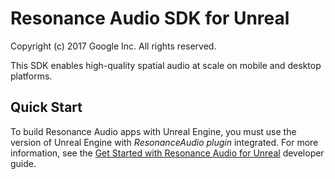 Resonance Audio SDK for Unreal
=====================
Copyright (c) 2017 Google Inc.  All rights reserved.

This SDK enables high-quality spatial audio at scale on mobile and desktop platforms.

## Quick Start

To build Resonance Audio apps with Unreal Engine, you must use the version of Unreal Engine with _ResonanceAudio plugin_ integrated. For more information, see the [Get Started with Resonance Audio for Unreal](//developers.google.com/resonance-audio/develop/unreal/getting-started) developer guide.
